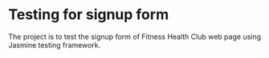 # Testing for signup form
The project is to test the signup form of Fitness Health Club web page using Jasmine testing framework.  
